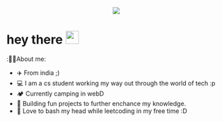 <div id="header" align="center">
  <img src="https://media.giphy.com/media/qgQUggAC3Pfv687qPC/giphy.gif" />
</div>
<h1>
  hey there
  <img src="https://media.giphy.com/media/hvRJCLFzcasrR4ia7z/giphy.gif" width="30px"/>
</h1>

:👨‍💻About me:
- ✈️ From india ;)
- 💻 I am a cs student working my way out through the world of tech :p
- 🏕️ Currently camping in webD
- 🤯 Building fun projects to further enchance my knowledge.
- 🤦 Love to bash my head while leetcoding in my free time :D 


